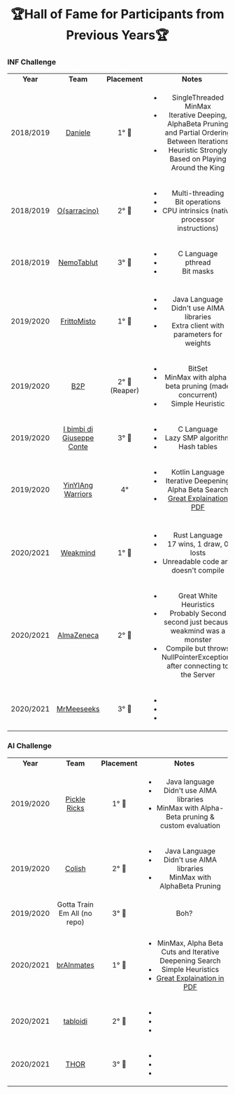 <h1 align="center">🏆Hall of Fame for Participants from Previous Years🏆</h1>

### INF Challenge
<table>
<!-- //////////////////// YEAR 2018/2019 //////////////////// -->
  <tr align="center">
    <td width="15%"><b>Year</b></td>
    <td width="10%"><b>Team</b></td>
    <td width="5%"><b>Placement</b></td>
    <td width="70%"><b>Notes</b></td>
  </tr>
  <tr align="center">
    <td>2018/2019</td>
    <td><a href="https://github.com/MatteoCastiglio/Daniele">Daniele</a></td>
    <td>1° 🥇</td>
    <td>
      <ul>
        <li>SingleThreaded MinMax</li>
        <li>Iterative Deeping, AlphaBeta Pruning and Partial Ordering Between Iterations</li>
        <li>Heuristic Strongly Based on Playing Around the King</li>
      </ul>
    </td>
  </tr>
  <tr align="center">
    <td>2018/2019</td>
    <td><a href="https://github.com/federico-terzi/osarracino">O(sarracino)</a></td>
    <td>2° 🥈</td>
    <td>
      <ul>
        <li>Multi-threading</li>
        <li>Bit operations</li>
        <li>CPU intrinsics (native processor instructions)</li>
      </ul>
    </td>
  </tr>
  <tr align="center">
    <td>2018/2019</td>
    <td><a href="https://github.com/mcampestri/NemoTablut">NemoTablut</a></td>
    <td>3° 🥉</td>
    <td>
      <ul>
        <li>C Language</li>
        <li>pthread</li>
        <li>Bit masks</li>
      </ul>
    </td>
  </tr>
  <tr align="center"><td></td><td></td><td></td><td></td></tr>
<!-- //////////////////// YEAR 2019/2020 //////////////////// -->
  <tr align="center">
    <td>2019/2020</td>
    <td><a href="https://github.com/virtualms/Tablut2020_FrittoMisto">FrittoMisto</a></td>
    <td>1° 🥇</td>
    <td>
      <ul>
        <li>Java Language</li>
        <li>Didn't use AIMA libraries</li>
        <li>Extra client with parameters for weights</li>
      </ul>
    </td>
  </tr>
  <tr align="center">
    <td>2019/2020</td>
    <td><a href="https://github.com/AlessandroPomponio/B2P-Penicilin-Tablut-AI">B2P</a></td>
    <td>2° 🥈 (Reaper)</td>
    <td>
      <ul>
        <li>BitSet</li>
        <li>MinMax with alpha-beta pruning (made concurrent)</li>
        <li>Simple Heuristic</li>
      </ul>
    </td>
  </tr>
  <tr align="center">
    <td>2019/2020</td>
    <td><a href="https://github.com/alebov/IbimbidiGiuseppeConte">I bimbi di Giuseppe Conte</a></td>
    <td>3° 🥉</td>
    <td>
      <ul>
        <li>C Language</li>
        <li>Lazy SMP algorithm</li>
        <li>Hash tables</li>
      </ul>
    </td>
  </tr>
  <tr align="center">
    <td>2019/2020</td>
    <td><a href="https://github.com/imRaazy/YinIAngWarriorsTablut">YinYIAng Warriors</a>     </td>
    <td>4°</td>
    <td>
      <ul>
        <li>Kotlin Language</li>
        <li>Iterative Deepening Alpha Beta Search</li>
        <li><ins>Great Explaination <a href="https://github.com/imRaazy/YinIAngWarriorsTablut/blob/master/YinIAngWarriors_introduction.pdf">PDF</a></ins></li>
      </ul>
    </td>
  </tr>
  <tr align="center"><td></td><td></td><td></td><td></td></tr>
<!-- //////////////////// YEAR 2020/2021 //////////////////// -->
  <tr align="center">
    <td>2020/2021</td>
    <td><a href="https://github.com/Zeegomo/weakmind">Weakmind</a></td>
    <td>1° 🥇</td>
    <td>
      <ul>
        <li>Rust Language</li>
        <li>17 wins, 1 draw, 0 losts</li>
        <li>Unreadable code and doesn't compile</li>
      </ul>
    </td>
  </tr>
  <tr align="center">
    <td>2020/2021</td>
    <td><a href="https://github.com/HerbieNaL/Tablut_AlmaZeneca">AlmaZeneca</a></td>
    <td>2° 🥈</td>
    <td>
      <ul>
        <li>Great White Heuristics</li>
        <li>Probably Second second just because weakmind was a monster</li>
        <li>Compile but throws NullPointerExceptions after connecting to the Server</li>
      </ul>
    </td>
  </tr>
  <tr align="center">
    <td>2020/2021</td>
    <td><a href="https://github.com/AlessandroMusarella/Tablut">MrMeeseeks</a></td>
    <td>3° 🥉</td>
    <td>
      <ul>
        <li></li>
        <li></li>
        <li></li>
      </ul>
    </td>
  </tr>
</table>
<!--
  🥇 🥈 🥉 
  <tr align="center">
    <td></td>
    <td><a href=""></a></td>
    <td></td>
    <td>
      <ul>
        <li></li>
        <li></li>
        <li></li>
      </ul>
    </td>
  </tr>
-->

<!--
- [2020 Team gmurro]()
- [2020 Tabloidi](https://github.com/FedeSpu/TablutCompetition)
- [2021 ](https://github.com/mazzo98/Tablut)
- [2021 ](https://github.com/alessandrostockman/almarima-tablut)
- [2019 ](https://github.com/EleMisi/TablutAI)
- [2019 ](https://github.com/LorenzoPiazza/Tabroot)
- [2020 WINNER](https://github.com/lorenzo-bonetti/TablutAI)
- [](https://github.com/nickromandini/TablutPlayer)
-->

### AI Challenge
<table>
<!-- //////////////////// YEAR 2019/2020 //////////////////// -->
  <tr align="center">
    <td width="15%"><b>Year</b></td>
    <td width="10%"><b>Team</b></td>
    <td width="5%"><b>Placement</b></td>
    <td width="70%"><b>Notes</b></td>
  </tr>
  <tr align="center">
    <td>2019/2020</td>
    <td><a href="https://github.com/lorenzo-bonetti/TablutAI">Pickle Ricks</a></td> <!-- madonna che nome cringe -->
    <td>1° 🥇</td>
    <td>
      <ul>
        <li>Java language</li>
        <li>Didn't use AIMA libraries</li>
        <li>MinMax with Alpha-Beta pruning & custom evaluation</li>
      </ul>
    </td>
  </tr>
  <tr align="center">
    <td>2019/2020</td>
    <td><a href="https://github.com/riccardo-cozzi/ColishTablut">Colish</a></td>
    <td>2° 🥈</td>
    <td>
      <ul>
        <li>Java Language</li>
        <li>Didn't use AIMA libraries</li>
        <li>MinMax with AlphaBeta Pruning</li>
      </ul>
    </td>
  </tr>
  <tr align="center">
    <td>2019/2020</td>
    <td>Gotta Train Em All (no repo)</td>
    <td>3° 🥉</td>
    <td>Boh?</td>
  </tr>
<tr align="center"><td></td><td></td><td></td><td></td></tr>
<!-- //////////////////// YEAR 2020/2021 //////////////////// -->
  <tr align="center">
    <td>2020/2021</td>
    <td><a href="https://github.com/gmurro/Tablut">brAInmates</a></td>
    <td>1° 🥇</td>
    <td>
      <ul>
        <li>MinMax, Alpha Beta Cuts and Iterative Deepening Search</li>
        <li>Simple Heuristics</li>
        <li><ins>Great Explaination in <a href="https://github.com/gmurro/Tablut/blob/main/BrAInmatesTablutPresentation.pdf">PDF</a></ins></li>
      </ul>
    </td>
  </tr>
  <tr align="center">
    <td>2020/2021</td>
    <td><a href="https://github.com/FedeSpu/TablutCompetition">tabloidi</a></td>
    <td>2° 🥈</td>
    <td>
      <ul>
        <li></li>
        <li></li>
        <li></li>
      </ul>
    </td>
  </tr>
  <tr align="center">
    <td>2020/2021</td>
    <td><a href="https://github.com/carlo98/tablut-THOR">THOR</a></td>
    <td>3° 🥉</td>
    <td>
      <ul>
        <li></li>
        <li></li>
        <li></li>
      </ul>
    </td>
  </tr>
</table>
